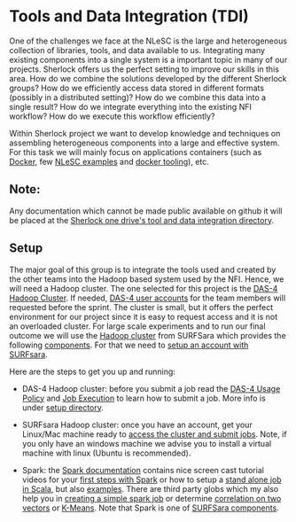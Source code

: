 Tools and Data Integration (TDI)
================

One of the challenges we face at the NLeSC is the large and heterogeneous collection of libraries, tools,
and data available to us. Integrating many existing components into a single system is a important topic
in many of our projects. Sherlock offers us the perfect setting to improve our skills in this area. How
do we combine the solutions developed by the different Sherlock groups? How do we efficiently access data
stored in different formats (possibly in a distributed setting)? How do we combine this data into a single
result? How do we integrate everything into the existing NFI workflow? How do we execute this workflow
efficiently?

Within Sherlock project we want to develop knowledge and techniques on assembling heterogeneous components
into a large and effective system. For this task we will mainly focus on applications containers (such as
[Docker](https://www.docker.com/whatisdocker), few [NLeSC examples](https://hub.docker.com/u/nlesc/) and
[docker tooling](https://github.com/NLeSC/Sherlock/blob/master/topics/data_tools_integration/option_2/docker-tooling.md)),
etc. 

Note:
-----
Any documentation which cannot be made public available on github it will be placed at the
[Sherlock one drive's tool and data integration directory](https://nlesc.sharepoint.com/sites/sherlock/Shared%20Documents/papers/tool%20and%20data%20integration).


Setup
-----

The major goal of this group is to integrate the tools used and created by the other teams into the Hadoop
based system used by the NFI. Hence, we will need a Hadoop cluster. The one selected for this project is the
[DAS-4 Hadoop Cluster](http://www.cs.vu.nl/das4/hadoop.shtml). If needed, [DAS-4 user accounts](http://www.cs.vu.nl/das4/accounts.shtml)
for the team members will requested before the sprint. The cluster is small, but it offers the perfect
environment for our project since it is easy to request access and it is not an overloaded cluster.
For large scale experiments and to run our final outcome we will use the
[Hadoop cluster](https://userinfo.surfsara.nl/systems/hadoop/description) from SURFSara which provides the
following [components](https://userinfo.surfsara.nl/systems/hadoop/software). For that we need to
[setup an account with SURFsara](https://userinfo.surfsara.nl/systems/hadoop/obtaining-account).

Here are the steps to get you up and running:
* DAS-4 Hadoop cluster: before you submit a job read the [DAS-4 Usage Policy](http://www.cs.vu.nl/das4/usage.shtml)
and [Job Execution](http://www.cs.vu.nl/das4/jobs.shtml) to learn how to submit a job. More info is under
[setup directory](https://github.com/NLeSC/Sherlock/blob/master/topics/data_tools_integration/setup). 
* SURFsara Hadoop cluster: once you have an account, get your Linux/Mac machine ready to
[access the cluster and submit jobs](https://userinfo.surfsara.nl/systems/hadoop/usage). Note, if you
only have an windows machine we advise you to install a virtual machine with linux (Ubuntu is recommended).

* Spark: the [Spark documentation](http://spark.apache.org/documentation.html) contains nice screen cast
tutorial videos for your [first steps with Spark](http://spark.apache.org/screencasts/1-first-steps-with-spark.html)
or how to setup a [stand alone job in Scala](http://spark.apache.org/screencasts/4-a-standalone-job-in-spark.html),
but also [examples](http://spark.apache.org/examples.html). There are third party globs which my also help
you in [creating a simple spark job](https://hadoopi.wordpress.com/2014/09/05/spark-create-a-simple-spark-job/)
or determine [correlation on two vectors](http://blog.sequenceiq.com/blog/2014/09/29/spark-correlation-and-testing/)
or [K-Means](http://blog.sequenceiq.com/blog/2014/07/31/spark-mllib/). Note that Spark is one of
[SURFSara components](https://userinfo.surfsara.nl/systems/hadoop/software/spark).

